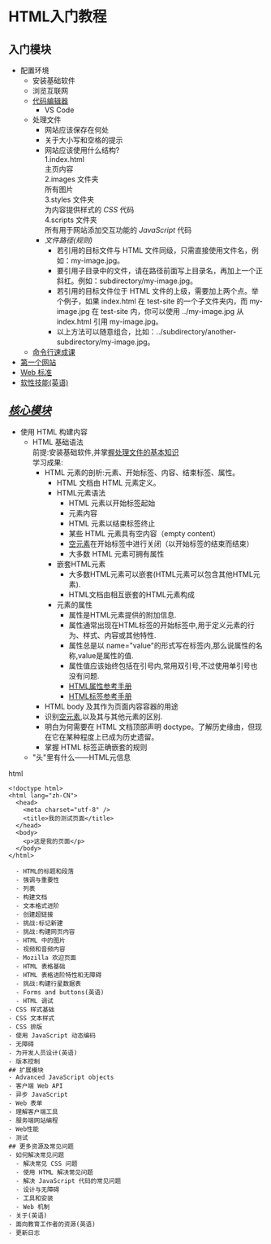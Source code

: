 # HTML入门教程
## 入门模块
- 配置环境
  - 安装基础软件
  - 浏览互联网
  - [代码编辑器](https://developer.mozilla.org/zh-CN/docs/Learn_web_development/Getting_started/Environment_setup/Code_editors)
    - VS Code
  - 处理文件
    - 网站应该保存在何处
    - 关于大小写和空格的提示
    - 网站应该使用什么结构?  
      1.index.html  
        主页内容  
      2.images 文件夹  
        所有图片  
      3.styles 文件夹  
        为内容提供样式的 *CSS* 代码  
      4.scripts 文件夹  
        所有用于网站添加交互功能的 *JavaScript* 代码  
    - *文件路径(规则)*  
      - 若引用的目标文件与 HTML 文件同级，只需直接使用文件名，例如：my-image.jpg。
      - 要引用子目录中的文件，请在路径前面写上目录名，再加上一个正斜杠。例如：subdirectory/my-image.jpg。
      - 若引用的目标文件位于 HTML 文件的上级，需要加上两个点。举个例子，如果 index.html 在 test-site 的一个子文件夹内，而 my-image.jpg 在 test-site 内，你可以使用 ../my-image.jpg 从 index.html 引用 my-image.jpg。
      - 以上方法可以随意组合，比如：../subdirectory/another-subdirectory/my-image.jpg。   
  - [命令行速成课](https://developer.mozilla.org/zh-CN/docs/Learn_web_development/Getting_started/Environment_setup/Command_line)
- [第一个网站](https://developer.mozilla.org/zh-CN/docs/Learn_web_development/Getting_started/Your_first_website)
- [Web 标准](https://developer.mozilla.org/zh-CN/docs/Learn_web_development/Getting_started/Web_standards)
- [软性技能(英语)](https://developer.mozilla.org/en-US/docs/Learn_web_development/Getting_started/Soft_skills)
## [*核心模块*](https://developer.mozilla.org/zh-CN/docs/Learn_web_development/Core)
- 使用 HTML 构建内容
  - HTML 基础语法  
    前提:安装基础软件,并掌[握处理文件的基本知识](https://developer.mozilla.org/zh-CN/docs/Learn_web_development/Getting_started/Environment_setup/Dealing_with_files)  
    学习成果:
    - HTML 元素的剖析:元素、开始标签、内容、结束标签、属性。
      - HTML 文档由 HTML 元素定义。
      - HTML元素语法
        - HTML 元素以开始标签起始
        - 元素内容
        - HTML 元素以结束标签终止
        - 某些 HTML 元素具有空内容（empty content）
        - [空元素](https://developer.mozilla.org/zh-CN/docs/Glossary/Void_element)在开始标签中进行关闭（以开始标签的结束而结束）
        - 大多数 HTML 元素可拥有属性
      - 嵌套HTML元素
        - 大多数HTML元素可以嵌套(HTML元素可以包含其他HTML元素).
        - HTML文档由相互嵌套的HTML元素构成
      - 元素的属性
        - 属性是HTML元素提供的附加信息.
        - 属性通常出现在HTML标签的开始标签中,用于定义元素的行为、样式、内容或其他特性.
        - 属性总是以 name="value"的形式写在标签内,那么说属性的名称,value是属性的值.
        - 属性值应该始终包括在引号内,常用双引号,不过使用单引号也没有问题.
        - [HTML属性参考手册](https://www.runoob.com/html/html-attributes.html)
        - [HTML标签参考手册](https://www.runoob.com/tags/html-reference.html)
    - HTML body 及其作为页面内容容器的用途
    - 识别[空元素](https://developer.mozilla.org/zh-CN/docs/Glossary/Void_element),以及其与其他元素的区别.
    - 明白为何需要在 HTML 文档顶部声明 doctype。了解历史缘由，但现在它在某种程度上已成为历史遗留。
    - 掌握 HTML 标签正确嵌套的规则
  - "头"里有什么——HTML元信息

html
````
<!doctype html>
<html lang="zh-CN">
  <head>
    <meta charset="utf-8" />
    <title>我的测试页面</title>
  </head>
  <body>
    <p>这是我的页面</p>
  </body>
</html>

  - HTML的标题和段落
  - 强调与重要性
  - 列表
  - 构建文档
  - 文本格式进阶
  - 创建超链接
  - 挑战:标记新建
  - 挑战:构建网页内容
  - HTML 中的图片
  - 视频和音频内容
  - Mozilla 欢迎页面
  - HTML 表格基础
  - HTML 表格进阶特性和无障碍
  - 挑战:构建行星数据表
  - Forms and buttons(英语)
  - HTML 调试 
- CSS 样式基础
- CSS 文本样式
- CSS 排版
- 使用 JavaScript 动态编码
- 无障碍
- 为开发人员设计(英语)
- 版本控制
## 扩展模块
- Advanced JavaScript objects
- 客户端 Web API
- 异步 JavaScript
- Web 表单
- 理解客户端工具
- 服务端网站编程
- Web性能
- 测试
## 更多资源及常见问题
- 如何解决常见问题
  - 解决常见 CSS 问题
  - 使用 HTML 解决常见问题
  - 解决 JavaScript 代码的常见问题
  - 设计与无障碍
  - 工具和安装
  - Web 机制
- 关于(英语)
- 面向教育工作者的资源(英语)
- 更新日志

